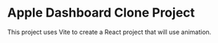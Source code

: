 # Apple Dashboard Clone Project
This project uses Vite to create a React project that will use animation. 

